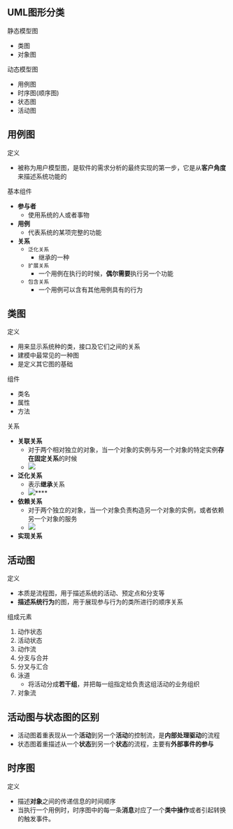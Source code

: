 ## UML图形分类

静态模型图

+ 类图
+ 对象图

动态模型图

+ 用例图
+ 时序图(顺序图)
+ 状态图
+ 活动图

## 用例图

定义

+ 被称为用户模型图，是软件的需求分析的最终实现的第一步，它是从**客户角度**来描述系统功能的

基本组件

+ **参与者**
  + 使用系统的人或者事物
+ **用例**
  + 代表系统的某项完整的功能
+ **关系**
  + `泛化关系`
    + 继承的一种
  + `扩展关系`
    + 一个用例在执行的时候，**偶尔需要**执行另一个功能
  + `包含关系`
    + 一个用例可以含有其他用例具有的行为

## 类图

定义

+ 用来显示系统种的类，接口及它们之间的关系
+ 建模中最常见的一种图
+ 是定义其它图的基础

组件

+ 类名
+ 属性
+ 方法

关系

+ **关联关系**
  + 对于两个相对独立的对象，当一个对象的实例与另一个对象的特定实例**存在固定关系**的时候
  + ![](C:\Users\包志龙\Desktop\git\mygit\img\Snipaste_2020-04-29_11-17-06.png)
+ **泛化关系**
  + 表示**继承**关系
  + ![](C:\Users\包志龙\Desktop\git\mygit\img\Snipaste_2020-04-29_11-00-17.png)****
+ **依赖关系**
  + 对于两个独立的对象，当一个对象负责构造另一个对象的实例，或者依赖另一个对象的服务
  + ![](C:\Users\包志龙\Desktop\git\mygit\img\Snipaste_2020-04-29_11-13-36.png)
+ **实现关系**

## 活动图

定义

+ 本质是流程图，用于描述系统的活动、预定点和分支等
+ **描述系统行为**的图，用于展现参与行为的类所进行的顺序关系

组成元素

1. 动作状态
2. 活动状态
3. 动作流
4. 分支与合并
5. 分叉与汇合
6. 泳道
   + 将活动分成**若干组**，并把每一组指定给负责这组活动的业务组织
7. 对象流

## 活动图与状态图的区别

+ 活动图着重表现从一个**活动**到另一个**活动**的控制流，是**内部处理驱动**的流程
+ 状态图着重描述从一个**状态**到另一个**状态**的流程，主要有**外部事件的参与**

## 时序图

定义

+ 描述**对象**之间的传递信息的时间顺序
+ 当执行一个用例时，时序图中的每一条**消息**对应了一个**类中操作**或者引起转换的触发事件。

